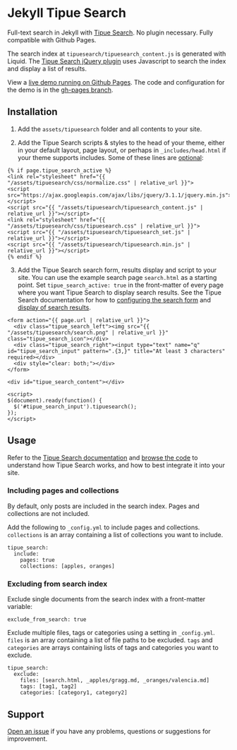 # Jekyll Tipue Search

Full-text search in Jekyll with [Tipue Search](https://github.com/Tipue/Tipue-Search). No plugin necessary. Fully compatible with Github Pages.

The search index at `tipuesearch/tipuesearch_content.js` is generated with Liquid. The [Tipue Search jQuery plugin](http://www.tipue.com/search) uses Javascript to search the index and display a list of results.

View a [live demo running on Github Pages](https://jekylltools.github.io/jekyll-tipue-search/search/). The code and configuration for the demo is in the [gh-pages branch](https://github.com/jekylltools/jekyll-tipue-search/tree/gh-pages).

## Installation

1. Add the `assets/tipuesearch` folder and all contents to your site.

2. Add the Tipue Search scripts & styles to the head of your theme, either in your default layout, page layout, or perhaps in `_includes/head.html` if your theme supports includes. Some of these lines are [optional](http://www.tipue.com/search/docs/?d=1):

  ```
  {% if page.tipue_search_active %}
  <link rel="stylesheet" href="{{ "/assets/tipuesearch/css/normalize.css" | relative_url }}">
  <script src="https://ajax.googleapis.com/ajax/libs/jquery/3.1.1/jquery.min.js"></script>
  <script src="{{ "/assets/tipuesearch/tipuesearch_content.js" | relative_url }}"></script>
  <link rel="stylesheet" href="{{ "/assets/tipuesearch/css/tipuesearch.css" | relative_url }}">
  <script src="{{ "/assets/tipuesearch/tipuesearch_set.js" | relative_url }}"></script>
  <script src="{{ "/assets/tipuesearch/tipuesearch.min.js" | relative_url }}"></script>
  {% endif %}
  ```

3. Add the Tipue Search search form, results display and script to your site. You can use the example search page `search.html` as a starting point. Set `tipue_search_active: true` in the front-matter of every page where you want Tipue Search to display search results. See the Tipue Search documentation for how to [configuring the search form](http://www.tipue.com/search/docs/?d=1) and [display of search results](http://www.tipue.com/search/docs/?d=3).

  ```
  <form action="{{ page.url | relative_url }}">
    <div class="tipue_search_left"><img src="{{ "/assets/tipuesearch/search.png" | relative_url }}" class="tipue_search_icon"></div>
    <div class="tipue_search_right"><input type="text" name="q" id="tipue_search_input" pattern=".{3,}" title="At least 3 characters" required></div>
    <div style="clear: both;"></div>
  </form>

  <div id="tipue_search_content"></div>

  <script>
  $(document).ready(function() {
    $('#tipue_search_input').tipuesearch();
  });
  </script>
  ```

## Usage

Refer to the [Tipue Search documentation](http://www.tipue.com/search/docs/) and [browse the code](https://github.com/Tipue/Tipue-Search) to understand how Tipue Search works, and how to best integrate it into your site.

### Including pages and collections

By default, only posts are included in the search index. Pages and collections are not included.

Add the following to `_config.yml` to include pages and collections. `collections` is an array containing a list of collections you want to include.

```
tipue_search:
  include:
    pages: true
    collections: [apples, oranges]
```

### Excluding from search index

Exclude single documents from the search index with a front-matter variable:

```
exclude_from_search: true
```

Exclude multiple files, tags or categories using a setting in `_config.yml`. `files` is an array containing a list of file paths to be excluded. `tags` and `categories` are arrays containing lists of tags and categories you want to exclude.

```
tipue_search:
  exclude:
    files: [search.html, _apples/gragg.md, _oranges/valencia.md]
    tags: [tag1, tag2]
    categories: [category1, category2]
```

## Support

[Open an issue](https://github.com/jekylltools/jekyll-tipue-search/issues) if you have any problems, questions or suggestions for improvement.
